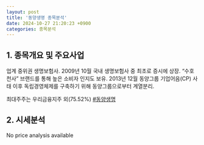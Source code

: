 ```yaml
---
layout: post
title: '동양생명 종목분석'
date: 2024-10-27 21:20:23 +0900
categories: 종목분석
---
```


## 1. 종목개요 및 주요사업

업계 중위권 생명보험사. 2009년 10월 국내 생명보험사 중 최초로 증시에 상장. “수호천사” 브랜드를 통해 높은 소비자 인지도 보유. 2013년 12월 동양그룹 기업어음(CP) 사태 이후 독립경영체제를 구축하기 위해 동양그룹으로부터 계열분리. 

최대주주는 우리금융지주 외(75.52%)
[#동양생명](#)

## 2. 시세분석

No price analysis available
